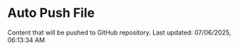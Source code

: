 # Auto Push File

Content that will be pushed to GitHub repository.
Last updated: 07/06/2025, 06:13:34 AM
